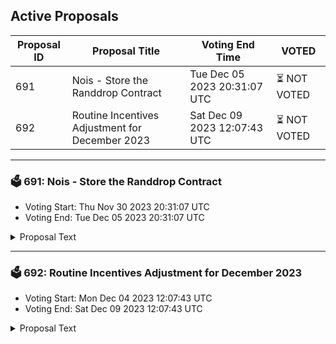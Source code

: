 ## Active Proposals

| Proposal ID | Proposal Title | Voting End Time | VOTED |
|-------------|----------------|-----------------|-------|
| 691 | Nois - Store the Randdrop Contract | Tue Dec 05 2023 20:31:07 UTC | ⏳ NOT VOTED |
| 692 | Routine Incentives Adjustment for December 2023 | Sat Dec 09 2023 12:07:43 UTC | ⏳ NOT VOTED |

---

### 🗳 691: Nois - Store the Randdrop Contract
- Voting Start: Thu Nov 30 2023 20:31:07 UTC
- Voting End: Tue Dec 05 2023 20:31:07 UTC

<details>
<summary>Proposal Text</summary>
 
This proposal aims to store the Wasm code for the nois-randdrop contract. 
 Once instantiated it will allow eligible stakers to participate in the randdrop.
 Ps: If this proposal passes we would raise another proposal to store the Nois proxy contract that acts as an outpost contract on osmosis to allow requesting the unpredictable randomness (Needed to conduct the randdrop). The snapshot that we would use for the randdrop has been taken at height 12542000 and you can check the full list of eligibility here https://github.com/noislabs/randdrop-snapshots/tree/v0.1.0
 For more info check the forum post here https://forum.osmosis.zone/t/proposal-for-deployment-of-nois-randdrop-contract-on-osmosis/646.
</details>

---

### 🗳 692: Routine Incentives Adjustment for December 2023
- Voting Start: Mon Dec 04 2023 12:07:43 UTC
- Voting End: Sat Dec 09 2023 12:07:43 UTC

<details>
<summary>Proposal Text</summary>
 
This proposal adjusts the Osmosis Liquidity Incentives emitted to each pool according to the methodology in [Proposal 578](https://www.mintscan.io/osmosis/proposals/578) as well as adding a WBTC/USDC pairing to the incentives system - [Proposal 670](https://www.mintscan.io/osmosis/proposals/670) Preapprove Quote asset Pairings for incentives.

 A full breakdown of changes can be found in [this spreadsheet](https://docs.google.com/spreadsheets/d/1-6DBXycjhbIeYFkmeJqDTJOwZBC4gqPosvifGS2-DA8)
</details>
